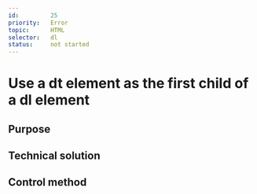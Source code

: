 ```yaml
---
id:         25
priority:   Error
topic:      HTML
selector:   dl
status:     not started
---
```


# Use a dt element as the first child of a dl element

## Purpose

## Technical solution

## Control method

